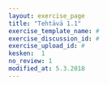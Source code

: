 ```yaml
---
layout: exercise_page
title: "Tehtävä 1.1"
exercise_template_name: #
exercise_discussion_id: #
exercise_upload_id: #
kesken:  1
no_review: 1
modified_at: 5.3.2018
---
```

